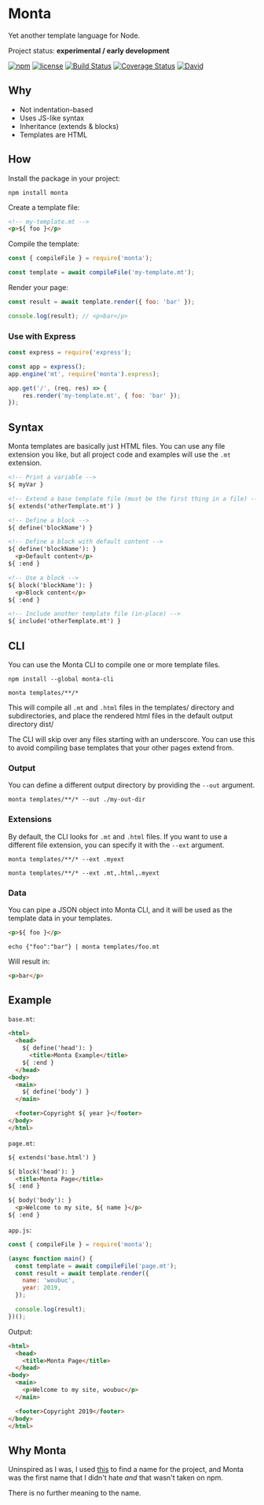 # Monta

Yet another template language for Node.

Project status: **experimental / early development**

[![npm](https://img.shields.io/npm/v/monta.svg)](https://www.npmjs.com/package/monta)
[![license](https://img.shields.io/github/license/woubuc/monta.svg)](https://github.com/woubuc/monta/blob/master/LICENSE.txt)
[![Build Status](https://img.shields.io/travis/woubuc/monta.svg)](https://travis-ci.org/woubuc/monta)
[![Coverage Status](https://img.shields.io/coveralls/github/woubuc/monta.svg)](https://coveralls.io/github/woubuc/monta?branch=master)
[![David](https://img.shields.io/david/woubuc/monta.svg)](https://david-dm.org/woubuc/monta)

## Why
- Not indentation-based
- Uses JS-like syntax
- Inheritance (extends & blocks)
- Templates are HTML

## How
Install the package in your project:
```
npm install monta
```

Create a template file:
```html
<!-- my-template.mt -->
<p>${ foo }</p>
```

Compile the template:
```javascript
const { compileFile } = require('monta');

const template = await compileFile('my-template.mt');
```

Render your page:
```javascript
const result = await template.render({ foo: 'bar' });

console.log(result); // <p>bar</p>
```

### Use with Express
```javascript
const express = require('express');

const app = express();
app.engine('mt', require('monta').express);

app.get('/', (req, res) => {
    res.render('my-template.mt', { foo: 'bar' });
});
```

## Syntax
Monta templates are basically just HTML files. You can use any file
extension you like, but all project code and examples will use the 
`.mt` extension.

```html
<!-- Print a variable -->
${ myVar }

<!-- Extend a base template file (must be the first thing in a file) -->
${ extends('otherTemplate.mt') }

<!-- Define a block -->
${ define('blockName') }

<!-- Define a block with default content -->
${ define('blockName'): }
  <p>Default content</p>
${ :end }

<!-- Use a block -->
${ block('blockName'): }
  <p>Block content</p>
${ :end }

<!-- Include another template file (in-place) -->
${ include('otherTemplate.mt') }
```

## CLI
You can use the Monta CLI to compile one or more template files.

```
npm install --global monta-cli

monta templates/**/*
```
This will compile all `.mt` and `.html` files in the templates/ 
directory and subdirectories, and place the rendered html files in the
default output directory dist/

The CLI will skip over any files starting with an underscore. You can
use this to avoid compiling base templates that your other pages extend
from.

### Output
You can define a different output directory by providing the `--out`
argument.
```
monta templates/**/* --out ./my-out-dir
```

### Extensions
By default, the CLI looks for `.mt` and `.html` files. If you want to
use a different file extension, you can specify it with the `--ext`
argument.

```
monta templates/**/* --ext .myext

monta templates/**/* --ext .mt,.html,.myext
```
 

### Data
You can pipe a JSON object into Monta CLI, and it will be used as the 
template data in your templates.

```html
<p>${ foo }</p>
```

```
echo {"foo":"bar"} | monta templates/foo.mt
```

Will result in:

```html
<p>bar</p>
```

## Example
`base.mt`:
```html
<html>
  <head>
    ${ define('head'): }
      <title>Monta Example</title>
    ${ :end }
  </head>
<body>
  <main>
    ${ define('body') }
  </main>

  <footer>Copyright ${ year }</footer>
</body>
</html>
```

`page.mt`:
```html
${ extends('base.html') }

${ block('head'): }
  <title>Monta Page</title>
${ :end }

${ body('body'): }
  <p>Welcome to my site, ${ name }</p>
${ :end }
```

`app.js`:
```javascript
const { compileFile } = require('monta');

(async function main() {
  const template = await compileFile('page.mt');
  const result = await template.render({
    name: 'woubuc',
    year: 2019,
  });

  console.log(result);
})();
```

Output:
```html
<html>
  <head>
    <title>Monta Page</title>
  </head>
<body>
  <main>
    <p>Welcome to my site, woubuc</p>
  </main>

  <footer>Copyright 2019</footer>
</body>
</html>
```

## Why Monta
Uninspired as I was, I used 
[this](https://mrsharpoblunto.github.io/foswig.js/) to find a name for 
the project, and Monta was the first name that I didn't hate _and_ that
wasn't taken on npm.

There is no further meaning to the name.
